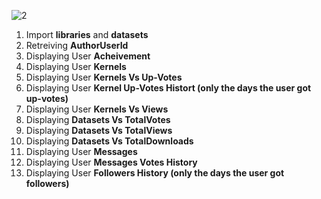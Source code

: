 ![2](https://github.com/user-attachments/assets/4248991d-d487-4847-8a5d-43c1265c4348)

1. Import **libraries** and **datasets** 
2. Retreiving **AuthorUserId**
3. Displaying User **Acheivement**
4. Displaying User **Kernels**
5. Displaying User **Kernels Vs Up-Votes**
6. Displaying User **Kernel Up-Votes Histort (only the days the user got up-votes)**
7. Displaying User **Kernels Vs Views**
9. Displaying **Datasets Vs TotalVotes**
10. Displaying **Datasets Vs TotalViews**
11. Displaying **Datasets Vs TotalDownloads**
12. Displaying User **Messages**
13. Displaying User **Messages Votes History**
14. Displaying User **Followers History (only the days the user got followers)**
